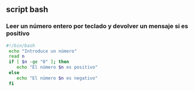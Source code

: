 ## script bash
### Leer un número entero por teclado y devolver un mensaje si es positivo

```bash
#!/bin/bash
 echo "Introduce un número"
 read n
 if [ $n -ge "0" ]; then
    echo "El número $n es positivo"
 else
    echo "El número $n es negativo"
 fi

```
